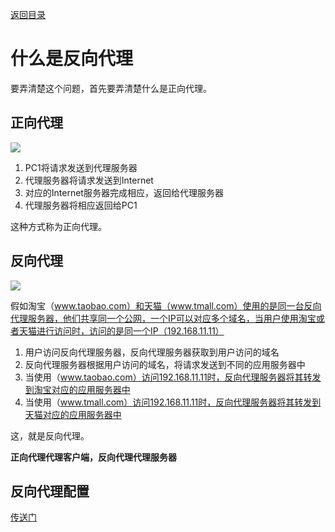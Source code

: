 [返回目录](/README.md)

# 什么是反向代理

要弄清楚这个问题，首先要弄清楚什么是正向代理。

## 正向代理

![](/assets/1528387282%281%29.jpg)

1. PC1将请求发送到代理服务器
2. 代理服务器将请求发送到Internet
3. 对应的Internet服务器完成相应，返回给代理服务器
4. 代理服务器将相应返回给PC1

这种方式称为正向代理。

## 反向代理

![](/assets/timg.jpg)

假如淘宝（www.taobao.com）和天猫（www.tmall.com）使用的是同一台反向代理服务器，他们共享同一个公网，一个IP可以对应多个域名，当用户使用淘宝或者天猫进行访问时，访问的是同一个IP（192.168.11.11）

1. 用户访问反向代理服务器，反向代理服务器获取到用户访问的域名
2. 反向代理服务器根据用户访问的域名，将请求发送到不同的应用服务器中
3. 当使用（www.taobao.com）访问192.168.11.11时，反向代理服务器将其转发到淘宝对应的应用服务器中
4. 当使用（www.tmall.com）访问192.168.11.11时，反向代理服务器将其转发到天猫对应的应用服务器中

这，就是反向代理。

**正向代理代理客户端，反向代理代理服务器**

## 反向代理配置

[传送门](/action/reverseProxy.md)



